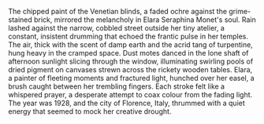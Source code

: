 The chipped paint of the Venetian blinds, a faded ochre against the grime-stained brick, mirrored the melancholy in Elara Seraphina Monet's soul.  Rain lashed against the narrow, cobbled street outside her tiny atelier, a constant, insistent drumming that echoed the frantic pulse in her temples.  The air, thick with the scent of damp earth and the acrid tang of turpentine, hung heavy in the cramped space.  Dust motes danced in the lone shaft of afternoon sunlight slicing through the window, illuminating swirling pools of dried pigment on canvases strewn across the rickety wooden tables.  Elara, a painter of fleeting moments and fractured light, hunched over her easel, a brush caught between her trembling fingers.  Each stroke felt like a whispered prayer, a desperate attempt to coax colour from the fading light. The year was 1928, and the city of Florence, Italy, thrummed with a quiet energy that seemed to mock her creative drought.
